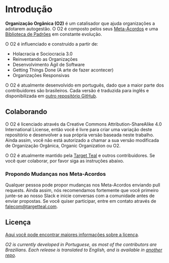 # Introdução

**Organização Orgânica \(O2\)** é um catalisador que ajuda organizações a adotarem autogestão. O O2 é composto pelos seus [Meta-Acordos](meta-acordos.md) e uma [Biblioteca de Padrões](/biblioteca/) em constante evolução.

O O2 é influenciado e construído a partir de:

* Holacracia e Sociocracia 3.0
* Reinventando as Organizações
* Desenvolvimento Ágil de Software
* Getting Things Done \(A arte de fazer acontecer\)
* Organizações Responsivas

O O2 é atualmente desenvolvido em português, dado que a maior parte dos contribuidores são brasileiros. Cada versão é traduzida para inglês e disponibilizada em [outro repositório GitHub](https://github.com/targetteal/organic-organization-translations/).

## Colaborando

O O2 é licenciado através da Creative Commons Attribution-ShareAlike 4.0 International License, então você é livre para criar uma variação deste repositório e desenvolver a sua própria versão baseada neste trabalho. Ainda assim, você não está autorizado a chamar a sua versão modificada de Organização Orgânica, Organic Organization ou O2.

O O2 é atualmente mantido pela [Target Teal](https://targetteal.com/pt/) e outros contribuidores. Se você quer colaborar, por favor siga as instruções abaixo.

### Propondo Mudanças nos Meta-Acordos

Qualquer pessoa pode propor mudanças nos Meta-Acordos enviando pull requests. Ainda assim, nós recomendamos fortemente que você primeiro junte-se ao nosso Slack e inicie conversas com a comunidade antes de enviar propostas. Se você quiser participar, entre em contato através de [falecom@targetteal.com](mailto:falecom@targetteal.com).

## Licença

[Aqui você pode encontrar maiores informações sobre a licença](license.md).

_O2 is currently developed in Portuguese, as most of the contributors are Brazilians. Each release is translated to English, and is available in_ [_another repo_](https://github.com/targetteal/organic-organization-translations/)_._
